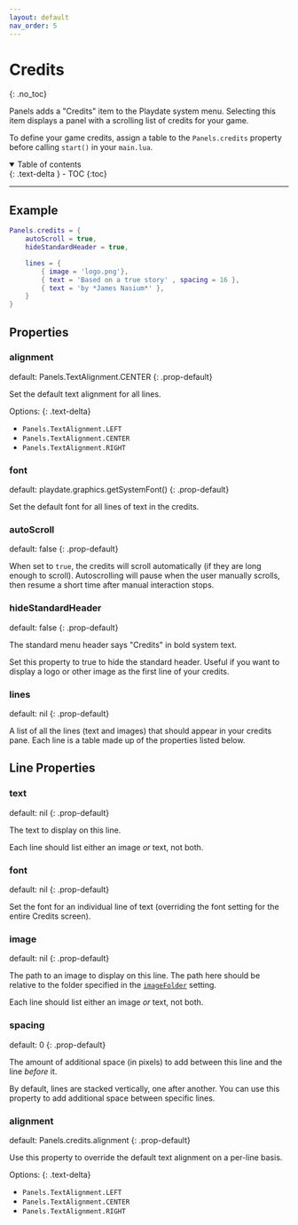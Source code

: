 ```yaml
---
layout: default
nav_order: 5
---
```


# Credits
{: .no_toc}

Panels adds a "Credits" item to the Playdate system menu. Selecting this item displays a panel with a scrolling list of credits for your game.

To define your game credits, assign a table to the `Panels.credits` property before calling `start()` in your `main.lua`.

<details open markdown="block">
  <summary>
    Table of contents
  </summary>
  {: .text-delta }
- TOC
{:toc}
</details>

---

## Example

```lua
Panels.credits = {
    autoScroll = true,
    hideStandardHeader = true,

    lines = {
        { image = 'logo.png'},
        { text = 'Based on a true story' , spacing = 16 },
        { text = 'by *James Nasium*' },
    }
}
```

## Properties

### alignment

default: Panels.TextAlignment.CENTER
{: .prop-default}

Set the default text alignment for all lines.

Options:
{: .text-delta}

-   `Panels.TextAlignment.LEFT`
-   `Panels.TextAlignment.CENTER`
-   `Panels.TextAlignment.RIGHT`

### font

default: playdate.graphics.getSystemFont()
{: .prop-default}

Set the default font for all lines of text in the credits.

### autoScroll

default: false
{: .prop-default}

When set to `true`, the credits will scroll automatically (if they are long enough to scroll). Autoscrolling will pause when the user manually scrolls, then resume a short time after manual interaction stops.

### hideStandardHeader

default: false
{: .prop-default}

The standard menu header says "Credits" in bold system text.

Set this property to true to hide the standard header. Useful if you want to display a logo or other image as the first line of your credits.

### lines

default: nil
{: .prop-default}

A list of all the lines (text and images) that should appear in your credits pane. Each line is a table made up of the properties listed below.

## Line Properties

### text

default: nil
{: .prop-default}

The text to display on this line.

Each line should list either an image _or_ text, not both.

### font

default: nil
{: .prop-default}

Set the font for an individual line of text (overriding the font setting for the entire Credits screen).

### image

default: nil
{: .prop-default}

The path to an image to display on this line. The path here should be relative to the folder specified in the [`imageFolder`]({{site.baseurl}}/docs/settings/#imagefolder) setting.

Each line should list either an image _or_ text, not both.

### spacing

default: 0
{: .prop-default}

The amount of additional space (in pixels) to add between this line and the line _before_ it.

By default, lines are stacked vertically, one after another. You can use this property to add additional space between specific lines.

### alignment

default: Panels.credits.alignment
{: .prop-default}

Use this property to override the default text alignment on a per-line basis.

Options:
{: .text-delta}

-   `Panels.TextAlignment.LEFT`
-   `Panels.TextAlignment.CENTER`
-   `Panels.TextAlignment.RIGHT`

